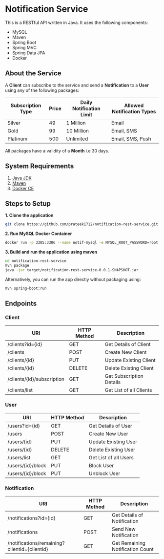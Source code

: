 # Notification Service

This is a RESTful API written in Java. It uses the following components:
* MySQL
* Maven
* Spring Boot
* Spring MVC
* Spring Data JPA
* Docker

## About the Service
A **Client** can subscribe to the service and send a **Notification** to a **User** using any of the following packages:

| Subscription Type | Price | Daily Notification Limit | Allowed Notification Types | 
| --- | --- |--- | --- |
| Silver | 49 | 1 Million | Email |
| Gold | 99 | 10 Million | Email, SMS |
| Platinum | 500 | Unlimited | Email, SMS, Push |

All packages have a validity of a **Month** i.e 30 days.

## System Requirements

1. [Java JDK](http://www.oracle.com/technetwork/java/javase/downloads/index.html)
2. [Maven](https://maven.apache.org/download.cgi)
3. [Docker CE](https://store.docker.com/search?type=edition&offering=community)

## Steps to Setup

**1. Clone the application**

```bash
git clone https://github.com/prateek1712/notification-rest-service.git
```

**2. Run MySQL Docker Container**

```bash
docker run -p 3305:3306 --name notif-mysql -e MYSQL_ROOT_PASSWORD=root -d mysql:5.6
```


**3. Build and run the application using maven**

```bash
cd notification-rest-service
mvn package
java -jar target/notification-rest-service-0.0.1-SNAPSHOT.jar
```

Alternatively, you can run the app directly without packaging using:

```bash
mvn spring-boot:run
```

## Endpoints

### Client

| URI | HTTP Method | Description |
| --- | --- |--- |
| /clients?id={id} | GET | Get Details of Client |
| /clients | POST | Create New Client |
| /clients/{id} | PUT | Update Existing Client |
| /clients/{id} | DELETE | Delete Existing Client |
| /clients/{id}/subscription | GET | Get Subscription Details |
| /clients/list | GET | Get List of all Clients |

### User

| URI | HTTP Method | Description |
| --- | --- |--- |
| /users?id={id} | GET | Get Details of User |
| /users | POST | Create New User |
| /users/{id} | PUT | Update Existing User |
| /users/{id} | DELETE | Delete Existing User |
| /users/list | GET | Get List of all Users |
| /users/{id}/block | PUT | Block User |
| /users/{id}/block | PUT | Unblock User |

### Notification

| URI | HTTP Method | Description |
| --- | --- |--- |
| /notifications?id={id} | GET | Get Details of Notification |
| /notifications | POST | Send New Notification |
| /notifications/remaining?clientId={clientId} | GET | Get Remaining Notification Count |







